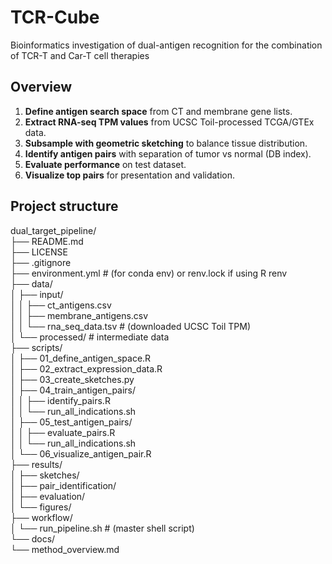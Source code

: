 # TCR-Cube
Bioinformatics investigation of dual-antigen recognition for the combination of TCR-T and Car-T cell therapies

## Overview

1. **Define antigen search space** from CT and membrane gene lists.
2. **Extract RNA-seq TPM values** from UCSC Toil-processed TCGA/GTEx data.
3. **Subsample with geometric sketching** to balance tissue distribution.
4. **Identify antigen pairs** with separation of tumor vs normal (DB index).
5. **Evaluate performance** on test dataset.
6. **Visualize top pairs** for presentation and validation.

## Project structure
dual_target_pipeline/ \
├── README.md \
├── LICENSE \
├── .gitignore \
├── environment.yml               # (for conda env) or renv.lock if using R renv \
├── data/ \
│   ├── input/ \
│   │   ├── ct_antigens.csv \
│   │   ├── membrane_antigens.csv \
│   │   └── rna_seq_data.tsv      # (downloaded UCSC Toil TPM) \
│   └── processed/                # intermediate data \
├── scripts/ \
│   ├── 01_define_antigen_space.R \
│   ├── 02_extract_expression_data.R \
│   ├── 03_create_sketches.py \
│   ├── 04_train_antigen_pairs/ \
│   │   ├── identify_pairs.R \
│   │   └── run_all_indications.sh \
│   ├── 05_test_antigen_pairs/ \
│   │   ├── evaluate_pairs.R \
│   │   └── run_all_indications.sh \
│   └── 06_visualize_antigen_pair.R \
├── results/ \
│   ├── sketches/ \
│   ├── pair_identification/ \
│   ├── evaluation/ \
│   └── figures/ \
├── workflow/ \
│   └── run_pipeline.sh          # (master shell script) \
└── docs/ \
    └── method_overview.md 
